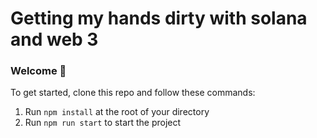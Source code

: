 # Getting my hands dirty with solana and web 3

### **Welcome 👋**
To get started, clone this repo and follow these commands:

1. Run `npm install` at the root of your directory
2. Run `npm run start` to start the project
